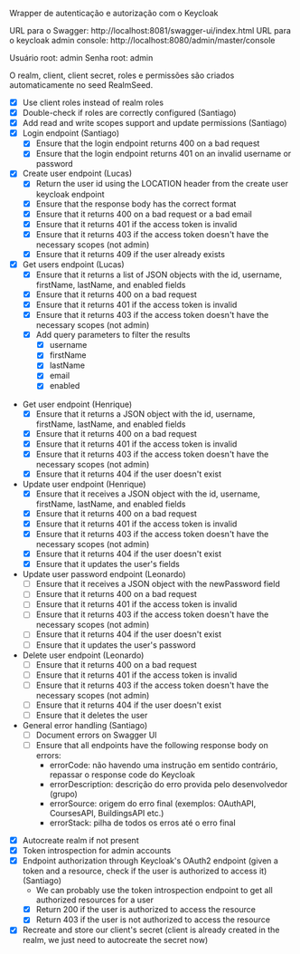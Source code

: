 Wrapper de autenticação e autorização com o Keycloak

URL para o Swagger: http://localhost:8081/swagger-ui/index.html
URL para o keycloak admin console: http://localhost:8080/admin/master/console

Usuário root: admin
Senha root: admin

O realm, client, client secret, roles e permissões são criados automaticamente no seed RealmSeed.

- [X] Use client roles instead of realm roles
- [X] Double-check if roles are correctly configured (Santiago)
- [X] Add read and write scopes support and update permissions (Santiago)
- [X] Login endpoint (Santiago)
  - [X] Ensure that the login endpoint returns 400 on a bad request
  - [X] Ensure that the login endpoint returns 401 on an invalid username or password
- [X] Create user endpoint (Lucas)
  - [X] Return the user id using the LOCATION header from the create user keycloak endpoint
  - [X] Ensure that the response body has the correct format
  - [X] Ensure that it returns 400 on a bad request or a bad email
  - [X] Ensure that it returns 401 if the access token is invalid
  - [X] Ensure that it returns 403 if the access token doesn't have the necessary scopes (not admin)
  - [X] Ensure that it returns 409 if the user already exists
- [X] Get users endpoint (Lucas)
    - [X] Ensure that it returns a list of JSON objects with the id, username, firstName, lastName, and enabled fields
    - [X] Ensure that it returns 400 on a bad request
    - [X] Ensure that it returns 401 if the access token is invalid
    - [X] Ensure that it returns 403 if the access token doesn't have the necessary scopes (not admin)
    - [X] Add query parameters to filter the results
        - [X] username
        - [X] firstName
        - [X] lastName
        - [X] email
        - [X] enabled
- Get user endpoint (Henrique)
    - [X] Ensure that it returns a JSON object with the id, username, firstName, lastName, and enabled fields
    - [X] Ensure that it returns 400 on a bad request
    - [X] Ensure that it returns 401 if the access token is invalid
    - [X] Ensure that it returns 403 if the access token doesn't have the necessary scopes (not admin)
    - [X] Ensure that it returns 404 if the user doesn't exist
- Update user endpoint (Henrique)
    - [X] Ensure that it receives a JSON object with the id, username, firstName, lastName, and enabled fields
    - [X] Ensure that it returns 400 on a bad request
    - [X] Ensure that it returns 401 if the access token is invalid
    - [X] Ensure that it returns 403 if the access token doesn't have the necessary scopes (not admin)
    - [X] Ensure that it returns 404 if the user doesn't exist
    - [X] Ensure that it updates the user's fields
- Update user password endpoint (Leonardo)
    - [ ] Ensure that it receives a JSON object with the newPassword field
    - [ ] Ensure that it returns 400 on a bad request
    - [ ] Ensure that it returns 401 if the access token is invalid
    - [ ] Ensure that it returns 403 if the access token doesn't have the necessary scopes (not admin)
    - [ ] Ensure that it returns 404 if the user doesn't exist
    - [ ] Ensure that it updates the user's password
- Delete user endpoint (Leonardo)
    - [ ] Ensure that it returns 400 on a bad request
    - [ ] Ensure that it returns 401 if the access token is invalid
    - [ ] Ensure that it returns 403 if the access token doesn't have the necessary scopes (not admin)
    - [ ] Ensure that it returns 404 if the user doesn't exist
    - [ ] Ensure that it deletes the user
- General error handling (Santiago)
    - [ ] Document errors on Swagger UI
    - [ ] Ensure that all endpoints have the following response body on errors:
        - errorCode: não havendo uma instrução em sentido contrário, repassar o response code do Keycloak
        - errorDescription: descrição do erro provida pelo desenvolvedor (grupo)
        - errorSource: origem do erro final (exemplos: OAuthAPI, CoursesAPI, BuildingsAPI etc.)
        - errorStack: pilha de todos os erros até o erro final 
- [X] Autocreate realm if not present
- [X] Token introspection for admin accounts
- [X] Endpoint authorization through Keycloak's OAuth2 endpoint (given a token and a resource, check if the user is authorized to access it) (Santiago)
    - We can probably use the token introspection endpoint to get all authorized resources for a user
    - [X] Return 200 if the user is authorized to access the resource
    - [X] Return 403 if the user is not authorized to access the resource
- [X] Recreate and store our client's secret (client is already created in the realm, we just need to autocreate the secret now)
